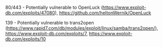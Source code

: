 80/443 - Potentially vulnerable to OpenLuck (https://www.exploit-db.com/exploits/47080), https://github.com/heltonWernik/OpenLuck

139 - Potentially vulnerable to trans2open (https://www.rapid7.com/db/modules/exploit/linux/samba/trans2open/), https://www.exploit-db.com/exploits/7, https://www.exploit-db.com/exploits/10
